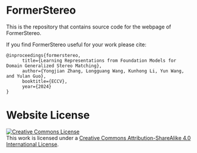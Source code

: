 # FormerStereo

This is the repository that contains source code for the webpage of FormerStereo.

If you find FormerStereo useful for your work please cite:
```
@inproceedings{formerstereo,
      title={Learning Representations from Foundation Models for Domain Generalized Stereo Matching}, 
      author={Yongjian Zhang, Longguang Wang, Kunhong Li, Yun Wang, and Yulan Guo},
      booktitle={ECCV},
      year={2024}
}
```

# Website License
<a rel="license" href="http://creativecommons.org/licenses/by-sa/4.0/"><img alt="Creative Commons License" style="border-width:0" src="https://i.creativecommons.org/l/by-sa/4.0/88x31.png" /></a><br />This work is licensed under a <a rel="license" href="http://creativecommons.org/licenses/by-sa/4.0/">Creative Commons Attribution-ShareAlike 4.0 International License</a>.
